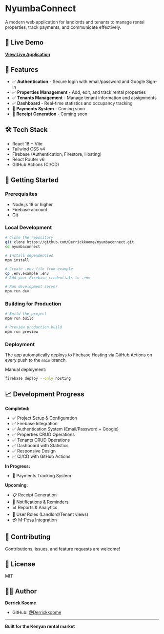 # NyumbaConnect

A modern web application for landlords and tenants to manage rental properties, track payments, and communicate effectively.

## 🚀 Live Demo

**[View Live Application](https://nyumbaconnect-36c88.web.app)**

## 📱 Features

- ✅ **Authentication** - Secure login with email/password and Google Sign-in
- ✅ **Properties Management** - Add, edit, and track rental properties
- ✅ **Tenants Management** - Manage tenant information and assignments
- ✅ **Dashboard** - Real-time statistics and occupancy tracking
- 🚧 **Payments System** - Coming soon
- 🚧 **Receipt Generation** - Coming soon

## 🛠️ Tech Stack

- React 18 + Vite
- Tailwind CSS v4
- Firebase (Authentication, Firestore, Hosting)
- React Router v6
- GitHub Actions (CI/CD)

## 🚀 Getting Started

### Prerequisites
- Node.js 18 or higher
- Firebase account
- Git

### Local Development
```bash
# Clone the repository
git clone https://github.com/Derrickkoome/nyumbaconnect.git
cd nyumbaconnect

# Install dependencies
npm install

# Create .env file from example
cp .env.example .env
# Add your Firebase credentials to .env

# Run development server
npm run dev
```

### Building for Production
```bash
# Build the project
npm run build

# Preview production build
npm run preview
```

### Deployment

The app automatically deploys to Firebase Hosting via GitHub Actions on every push to the `main` branch.

Manual deployment:
```bash
firebase deploy --only hosting
```

## 📈 Development Progress

**Completed:**
- ✅ Project Setup & Configuration
- ✅ Firebase Integration
- ✅ Authentication System (Email/Password + Google)
- ✅ Properties CRUD Operations
- ✅ Tenants CRUD Operations
- ✅ Dashboard with Statistics
- ✅ Responsive Design
- ✅ CI/CD with GitHub Actions

**In Progress:**
- 🚧 Payments Tracking System

**Upcoming:**
- 📋 Receipt Generation
- 🔔 Notifications & Reminders
- 📊 Reports & Analytics
- 👤 User Roles (Landlord/Tenant views)
- 💳 M-Pesa Integration

## 🤝 Contributing

Contributions, issues, and feature requests are welcome!

## 📝 License

MIT

## 👨‍💻 Author

**Derrick Koome**
- GitHub: [@Derrickkoome](https://github.com/Derrickkoome)

---

**Built for the Kenyan rental market**